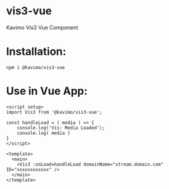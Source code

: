 # vis3-vue
Kavimo Vis3 Vue Component

# Installation:
```
npm i @kavimo/vis3-vue
```

# Use in Vue App:
```
<script setup>
import Vis3 from '@kavimo/vis3-vue';

const handleLoad = ( media ) => {
    console.log('Vis: Media Loaded');
    console.log( media )
}
</script>

<template>
  <main>
    <Vis3 :onLoad=handleLoad domainName="stream.domain.com" ID="xxxxxxxxxxxx" />
  </main>
</template>

```